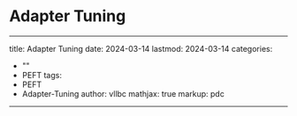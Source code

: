 # Adapter Tuning

---
title: Adapter Tuning
date: 2024-03-14
lastmod: 2024-03-14
categories:
  - ""
  - PEFT
tags:
  - PEFT
  - Adapter-Tuning
author: vllbc
mathjax: true
markup: pdc
---


